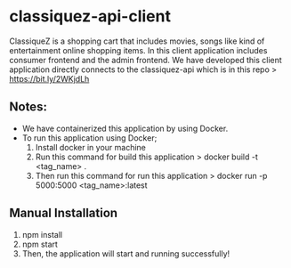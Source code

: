 # classiquez-api-client

ClassiqueZ is a shopping cart that includes movies, songs like kind of entertainment online shopping items. In this client application includes consumer frontend and the admin frontend. We have developed this client application directly connects to the classiquez-api which is in this repo > https://bit.ly/2WKjdLh

## Notes:

- We have containerized this application by using Docker.
- To run this application using Docker;
    1. Install docker in your machine
    2. Run this command for build this application > docker build -t <tag_name> .
    3. Then run this command for run this application > docker run -p 5000:5000 <tag_name>:latest

## Manual Installation

1. npm install
2. npm start
3. Then, the application will start and running successfully!
